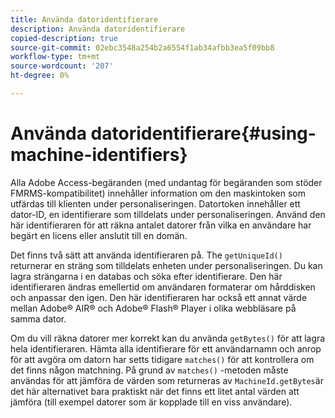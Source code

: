 ```yaml
---
title: Använda datoridentifierare
description: Använda datoridentifierare
copied-description: true
source-git-commit: 02ebc3548a254b2a6554f1ab34afbb3ea5f09bb8
workflow-type: tm+mt
source-wordcount: '207'
ht-degree: 0%

---
```


# Använda datoridentifierare{#using-machine-identifiers}

Alla Adobe Access-begäranden (med undantag för begäranden som stöder FMRMS-kompatibilitet) innehåller information om den maskintoken som utfärdas till klienten under personaliseringen. Datortoken innehåller ett dator-ID, en identifierare som tilldelats under personaliseringen. Använd den här identifieraren för att räkna antalet datorer från vilka en användare har begärt en licens eller anslutit till en domän.

Det finns två sätt att använda identifieraren på. The `getUniqueId()` returnerar en sträng som tilldelats enheten under personaliseringen. Du kan lagra strängarna i en databas och söka efter identifierare. Den här identifieraren ändras emellertid om användaren formaterar om hårddisken och anpassar den igen. Den här identifieraren har också ett annat värde mellan Adobe® AIR® och Adobe® Flash® Player i olika webbläsare på samma dator.

Om du vill räkna datorer mer korrekt kan du använda `getBytes()` för att lagra hela identifieraren. Hämta alla identifierare för ett användarnamn och anrop för att avgöra om datorn har setts tidigare `matches()` för att kontrollera om det finns någon matchning. På grund av `matches()` -metoden måste användas för att jämföra de värden som returneras av `MachineId.getBytes`är det här alternativet bara praktiskt när det finns ett litet antal värden att jämföra (till exempel datorer som är kopplade till en viss användare).

